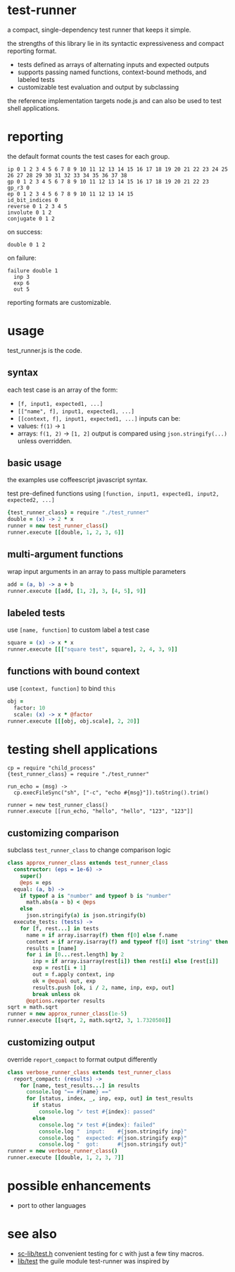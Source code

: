 # test-runner
a compact, single-dependency test runner that keeps it simple.

the strengths of this library lie in its syntactic expressiveness and compact reporting format.

* tests defined as arrays of alternating inputs and expected outputs
* supports passing named functions, context-bound methods, and labeled tests
* customizable test evaluation and output by subclassing

the reference implementation targets node.js and can also be used to test shell applications.

# reporting
the default format counts the test cases for each group.
```
ip 0 1 2 3 4 5 6 7 8 9 10 11 12 13 14 15 16 17 18 19 20 21 22 23 24 25 26 27 28 29 30 31 32 33 34 35 36 37 38
gp 0 1 2 3 4 5 6 7 8 9 10 11 12 13 14 15 16 17 18 19 20 21 22 23
gp_r3 0
ep 0 1 2 3 4 5 6 7 8 9 10 11 12 13 14 15
id_bit_indices 0
reverse 0 1 2 3 4 5
involute 0 1 2
conjugate 0 1 2
```

on success:
```
double 0 1 2
```

on failure:
```
failure double 1
  inp 3
  exp 6
  out 5
```

reporting formats are customizable.

# usage
test_runner.js is the code.

## syntax
each test case is an array of the form:
* `[f, input1, expected1, ...]`
* `[["name", f], input1, expected1, ...]`
* `[[context, f], input1, expected1, ...]`
inputs can be:
* values: `f(1)` -> `1`
* arrays: `f(1, 2)` -> `[1, 2]`
output is compared using `json.stringify(...)` unless overridden.

## basic usage
the examples use coffeescript javascript syntax.

test pre-defined functions using `[function, input1, expected1, input2, expected2, ...]`
```coffeescript
{test_runner_class} = require "./test_runner"
double = (x) -> 2 * x
runner = new test_runner_class()
runner.execute [[double, 1, 2, 3, 6]]
```

## multi-argument functions
wrap input arguments in an array to pass multiple parameters
```coffeescript
add = (a, b) -> a + b
runner.execute [[add, [1, 2], 3, [4, 5], 9]]
```

## labeled tests
use `[name, function]` to custom label a test case
```coffeescript
square = (x) -> x * x
runner.execute [[["square test", square], 2, 4, 3, 9]]
```

## functions with bound context
use `[context, function]` to bind `this`
```coffeescript
obj =
  factor: 10
  scale: (x) -> x * @factor
runner.execute [[[obj, obj.scale], 2, 20]]
```

# testing shell applications
~~~
cp = require "child_process"
{test_runner_class} = require "./test_runner"

run_echo = (msg) ->
  cp.execFileSync("sh", ["-c", "echo #{msg}"]).toString().trim()

runner = new test_runner_class()
runner.execute [[run_echo, "hello", "hello", "123", "123"]]
~~~

## customizing comparison
subclass `test_runner_class` to change comparison logic
```coffeescript
class approx_runner_class extends test_runner_class
  constructor: (eps = 1e-6) ->
    super()
    @eps = eps
  equal: (a, b) ->
    if typeof a is "number" and typeof b is "number"
      math.abs(a - b) < @eps
    else
      json.stringify(a) is json.stringify(b)
  execute_tests: (tests) ->
    for [f, rest...] in tests
      name = if array.isarray(f) then f[0] else f.name
      context = if array.isarray(f) and typeof f[0] isnt "string" then f[0] else null
      results = [name]
      for i in [0...rest.length] by 2
        inp = if array.isarray(rest[i]) then rest[i] else [rest[i]]
        exp = rest[i + 1]
        out = f.apply context, inp
        ok = @equal out, exp
        results.push [ok, i / 2, name, inp, exp, out]
        break unless ok
      @options.reporter results
sqrt = math.sqrt
runner = new approx_runner_class(1e-5)
runner.execute [[sqrt, 2, math.sqrt2, 3, 1.7320508]]
```

## customizing output
override `report_compact` to format output differently
```coffeescript
class verbose_runner_class extends test_runner_class
  report_compact: (results) ->
    for [name, test_results...] in results
      console.log "== #{name} =="
      for [status, index, _, inp, exp, out] in test_results
        if status
          console.log "✓ test #{index}: passed"
        else
          console.log "✗ test #{index}: failed"
          console.log "  input:    #{json.stringify inp}"
          console.log "  expected: #{json.stringify exp}"
          console.log "  got:      #{json.stringify out}"
runner = new verbose_runner_class()
runner.execute [[double, 1, 2, 3, 7]]
```

# possible enhancements
* port to other languages

# see also
* [sc-lib/test.h](https://github.com/sph-mn/sph-sc-lib?tab=readme-ov-file#test) convenient testing for c with just a few tiny macros.
* [lib/test](https://sph.mn/computer/software/sph-lib/test.html) the guile module test-runner was inspired by